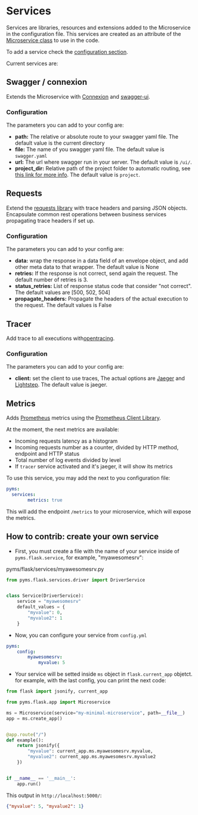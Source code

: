 # Services

Services are libraries, resources and extensions added to the Microservice in the configuration file.
This services are created as an attribute of the [Microservice class](ms_class.md) to use in the code.

To add a service check the [configuration section](configuration.md).

Current services are:

## Swagger / connexion
Extends the Microservice with [Connexion](https://github.com/zalando/connexion) and [swagger-ui](https://github.com/sveint/flask-swagger-ui).
### Configuration
The parameters you can add to your config are:
* **path:** The relative or absolute route to your swagger yaml file. The default value is the current directory
* **file:** The name of you swagger yaml file. The default value is `swagger.yaml`
* **url:** The url where swagger run in your server. The default value is `/ui/`.
* **project_dir:** Relative path of the project folder to automatic routing, 
see [this link for more info](https://github.com/zalando/connexion#automatic-routing). The default value is `project`.

## Requests
Extend the [requests library](http://docs.python-requests.org/en/master/) with trace headers and parsing JSON objects.
Encapsulate common rest operations between business services propagating trace headers if set up.
### Configuration
The parameters you can add to your config are:
* **data:** wrap the response in a data field of an envelope object, and add other meta data to that wrapper. The default value is None
* **retries:** If the response is not correct, send again the request. The default number of retries is 3.
* **status_retries:** List of response status code that consider "not correct". The default values are [500, 502, 504]
* **propagate_headers:** Propagate the headers of the actual execution to the request. The default values is False

## Tracer
Add trace to all executions with[opentracing](https://github.com/opentracing-contrib/python-flask).
### Configuration
The parameters you can add to your config are:
* **client:** set the client to use traces, The actual options are [Jaeger](https://github.com/jaegertracing/jaeger-client-python) and [Lightstep](https://github.com/lightstep/lightstep-tracer-python). The default value is jaeger.

## Metrics
Adds [Prometheus](https://prometheus.io/) metrics using the [Prometheus Client
Library](https://github.com/prometheus/client_python).

At the moment, the next metrics are available:
- Incoming requests latency as a histogram
- Incoming requests number as a counter, divided by HTTP method, endpoint and
  HTTP status
- Total number of log events divided by level
- If `tracer` service activated and it's jaeger, it will show its metrics

To use this service, you may add the next to you configuration file:

```yaml
pyms:
  services:
		metrics: true
```

This will add the endpoint `/metrics` to your microservice, which will expose
the metrics.

## How to contrib: create your own service

* First, you must create a file with the name of your service inside of `pyms.flask.service`, for example, 
"myawesomesrv":

pyms/flask/services/myawesomesrv.py
```python
from pyms.flask.services.driver import DriverService


class Service(DriverService):
    service = "myawesomesrv"
    default_values = {
        "myvalue": 0,
        "myvalue2": 1
    }
```

* Now, you can configure your service from `config.yml`
```yaml
pyms:
	config:
		myawesomesrv:
			myvalue: 5
```

* Your service will be setted inside `ms` object in `flask.current_app` objetct. for example, with the last config,
you can print the next code:

```python
from flask import jsonify, current_app

from pyms.flask.app import Microservice

ms = Microservice(service="my-minimal-microservice", path=__file__)
app = ms.create_app()


@app.route("/")
def example():
    return jsonify({
    	"myvalue": current_app.ms.myawesomesrv.myvalue, 
    	"myvalue2": current_app.ms.myawesomesrv.myvalue2
    })


if __name__ == '__main__':
    app.run()
```

This output in `http://localhost:5000/`:

```json
{"myvalue": 5, "myvalue2": 1}
```